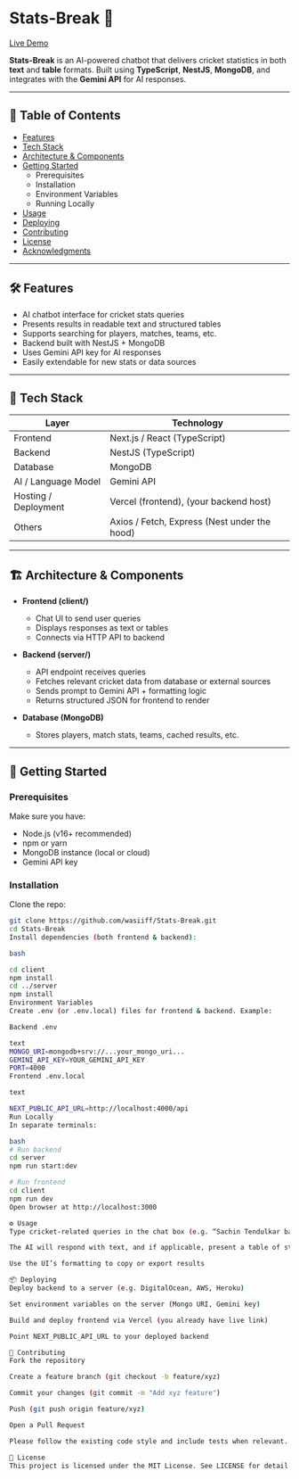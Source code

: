 # Stats-Break 🎯

[Live Demo](https://cric-stat-ai-ui.vercel.app/)  

**Stats-Break** is an AI-powered chatbot that delivers cricket statistics in both **text** and **table** formats. Built using **TypeScript**, **NestJS**, **MongoDB**, and integrates with the **Gemini API** for AI responses.

---

## 📌 Table of Contents

- [Features](#features)  
- [Tech Stack](#tech-stack)  
- [Architecture & Components](#architecture--components)  
- [Getting Started](#getting-started)  
  - Prerequisites  
  - Installation  
  - Environment Variables  
  - Running Locally  
- [Usage](#usage)  
- [Deploying](#deploying)  
- [Contributing](#contributing)  
- [License](#license)  
- [Acknowledgments](#acknowledgments)  

---

## 🛠️ Features

- AI chatbot interface for cricket stats queries  
- Presents results in readable text and structured tables  
- Supports searching for players, matches, teams, etc.  
- Backend built with NestJS + MongoDB  
- Uses Gemini API key for AI responses  
- Easily extendable for new stats or data sources  

---

## 🧰 Tech Stack

| Layer | Technology |
|-------|-------------|
| Frontend | Next.js / React (TypeScript) |
| Backend | NestJS (TypeScript) |
| Database | MongoDB |
| AI / Language Model | Gemini API |
| Hosting / Deployment | Vercel (frontend), (your backend host) |
| Others | Axios / Fetch, Express (Nest under the hood) |

---

## 🏗 Architecture & Components

- **Frontend (client/)**  
  - Chat UI to send user queries  
  - Displays responses as text or tables  
  - Connects via HTTP API to backend  

- **Backend (server/)**  
  - API endpoint receives queries  
  - Fetches relevant cricket data from database or external sources  
  - Sends prompt to Gemini API + formatting logic  
  - Returns structured JSON for frontend to render  

- **Database (MongoDB)**  
  - Stores players, match stats, teams, cached results, etc.

---

## 🚀 Getting Started

### Prerequisites

Make sure you have:

- Node.js (v16+ recommended)  
- npm or yarn  
- MongoDB instance (local or cloud)  
- Gemini API key  

### Installation

Clone the repo:

```bash
git clone https://github.com/wasiiff/Stats-Break.git
cd Stats-Break
Install dependencies (both frontend & backend):

bash

cd client
npm install
cd ../server
npm install
Environment Variables
Create .env (or .env.local) files for frontend & backend. Example:

Backend .env

text
MONGO_URI=mongodb+srv://...your_mongo_uri...
GEMINI_API_KEY=YOUR_GEMINI_API_KEY
PORT=4000
Frontend .env.local

text

NEXT_PUBLIC_API_URL=http://localhost:4000/api
Run Locally
In separate terminals:

bash
# Run backend
cd server
npm run start:dev

# Run frontend
cd client
npm run dev
Open browser at http://localhost:3000

⚙ Usage
Type cricket-related queries in the chat box (e.g. “Sachin Tendulkar batting avg”, “India vs Pakistan 2023 stats”)

The AI will respond with text, and if applicable, present a table of stats

Use the UI’s formatting to copy or export results

📦 Deploying
Deploy backend to a server (e.g. DigitalOcean, AWS, Heroku)

Set environment variables on the server (Mongo URI, Gemini key)

Build and deploy frontend via Vercel (you already have live link)

Point NEXT_PUBLIC_API_URL to your deployed backend

🤝 Contributing
Fork the repository

Create a feature branch (git checkout -b feature/xyz)

Commit your changes (git commit -m "Add xyz feature")

Push (git push origin feature/xyz)

Open a Pull Request

Please follow the existing code style and include tests when relevant.

📄 License
This project is licensed under the MIT License. See LICENSE for detail
